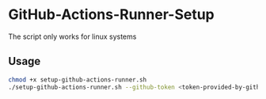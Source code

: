 # GitHub-Actions-Runner-Setup

The script only works for linux systems

## Usage

```sh
chmod +x setup-github-actions-runner.sh
./setup-github-actions-runner.sh --github-token <token-provided-by-github> --runnner-name simple-runner
```

